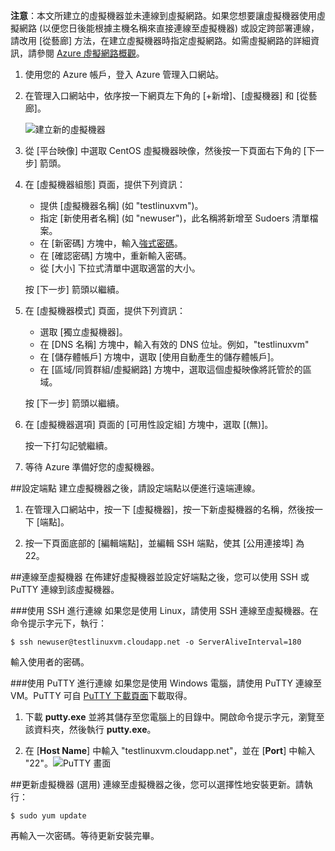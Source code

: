 
**注意**：本文所建立的虛擬機器並未連線到虛擬網路。如果您想要讓虛擬機器使用虛擬網路 (以便您日後能根據主機名稱來直接連線至虛擬機器) 或設定跨部署連線，請改用 [從藝廊] 方法，在建立虛擬機器時指定虛擬網路。如需虛擬網路的詳細資訊，請參閱 [Azure 虛擬網路概觀](http://go.microsoft.com/fwlink/p/?LinkID=294063)。

1. 使用您的 Azure 帳戶，登入 Azure 管理入口網站。
2. 在管理入口網站中，依序按一下網頁左下角的 [+新增]、[虛擬機器] 和 [從藝廊]。

	![建立新的虛擬機器][Image1]

3. 從 [平台映像] 中選取 CentOS 虛擬機器映像，然後按一下頁面右下角的 [下一步] 箭頭。
	
4. 在 [虛擬機器組態] 頁面，提供下列資訊：
	- 提供 [虛擬機器名稱] \(如 "testlinuxvm")。
	- 指定 [新使用者名稱] \(如 "newuser")，此名稱將新增至 Sudoers 清單檔案。
	- 在 [新密碼] 方塊中，輸入[強式密碼](http://msdn.microsoft.com/library/ms161962.aspx)。
	- 在 [確認密碼] 方塊中，重新輸入密碼。
	- 從 [大小] 下拉式清單中選取適當的大小。

	按 [下一步] 箭頭以繼續。
	
5. 在 [虛擬機器模式] 頁面，提供下列資訊：
	- 選取 [獨立虛擬機器]。
	- 在 [DNS 名稱] 方塊中，輸入有效的 DNS 位址。例如，"testlinuxvm"
	- 在 [儲存體帳戶] 方塊中，選取 [使用自動產生的儲存體帳戶]。
	- 在 [區域/同質群組/虛擬網路] 方塊中，選取這個虛擬映像將託管於的區域。

	按 [下一步] 箭頭以繼續。

6. 在 [虛擬機器選項] 頁面的 [可用性設定組] 方塊中，選取 [(無)]。

	按一下打勾記號繼續。
	
7. 等待 Azure 準備好您的虛擬機器。

##設定端點
建立虛擬機器之後，請設定端點以便進行遠端連線。

1. 在管理入口網站中，按一下 [虛擬機器]，按一下新虛擬機器的名稱，然後按一下 [端點]。

2. 按一下頁面底部的 [編輯端點]，並編輯 SSH 端點，使其 [公用連接埠] 為 22。

##連線至虛擬機器
在佈建好虛擬機器並設定好端點之後，您可以使用 SSH 或 PuTTY 連線到該虛擬機器。

###使用 SSH 進行連線
如果您是使用 Linux，請使用 SSH 連線至虛擬機器。在命令提示字元下，執行：

	$ ssh newuser@testlinuxvm.cloudapp.net -o ServerAliveInterval=180

輸入使用者的密碼。

###使用 PuTTY 進行連線
如果您是使用 Windows 電腦，請使用 PuTTY 連線至 VM。PuTTY 可自 [PuTTY 下載頁面][PuTTYDownLoad]下載取得。

1. 下載 **putty.exe** 並將其儲存至您電腦上的目錄中。開啟命令提示字元，瀏覽至該資料夾，然後執行 **putty.exe**。

2. 在 [**Host Name**] 中輸入 "testlinuxvm.cloudapp.net"，並在 [**Port**] 中輸入 "22"。![PuTTY 畫面][Image6]

##更新虛擬機器 (選用)
連線至虛擬機器之後，您可以選擇性地安裝更新。請執行：

	$ sudo yum update

再輸入一次密碼。等待更新安裝完畢。


[PuTTYDownload]: http://www.puttyssh.org/download.html

[Image1]: ./media/create-and-configure-centos-vm-in-portal/CreateVM.png

[Image6]: ./media/create-and-configure-centos-vm-in-portal/putty.png

<!---HONumber=August15_HO6-->